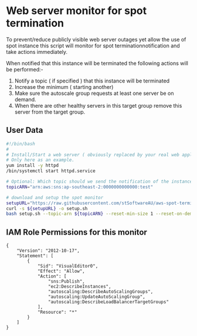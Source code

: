 # Web server monitor for spot termination

To prevent/reduce ​publicly visible web server outages yet allow the use of spot instance this script will monitor for spot termination ​notification and take actions immediately.

When notified that this instance will be terminated the following actions will be performed:-
1. Notify a topic ( if specified ) that this instance will be terminated
2. Increase the minimum ( starting another)
3. Make sure the autoscale group requests at least one server be on demand.
4. When there are other healthy servers in this target group remove this server from the target group.

## User Data
```bash
#!/bin/bash
#
# Install/Start a web server ( obviously replaced by your real web application)
# Only here as an example.
yum install -y httpd
/bin/systemctl start httpd.service

# Optional: Which topic should we send the notification of the instance is about to be terminated.
topicARN="arn:aws:sns:ap-southeast-2:0000000000000:test"

# download and setup the spot monitor
setupURL="https://raw.githubusercontent.com/stSoftwareAU/aws-spot-termination-monitor/master/setup.sh"
curl -s ${setupURL} -o setup.sh
bash setup.sh --topic-arn ${topicARN} --reset-min-size 1 --reset-on-demand-base-capacity 0
```

## IAM Role Permissions for this monitor
```
{
    "Version": "2012-10-17",
    "Statement": [
        {
            "Sid": "VisualEditor0",
            "Effect": "Allow",
            "Action": [
                "sns:Publish",
                "ec2:DescribeInstances",
                "autoscaling:DescribeAutoScalingGroups",
                "autoscaling:UpdateAutoScalingGroup",
                "autoscaling:DescribeLoadBalancerTargetGroups"
            ],
            "Resource": "*"
        }
    ]
}
```

